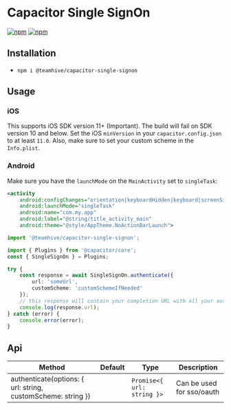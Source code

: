 # Capacitor Single SignOn

[![npm](https://img.shields.io/npm/v/@teamhive/capacitor-single-signon.svg)](https://www.npmjs.com/package/teamhive/capacitor-single-signon)
[![npm](https://img.shields.io/npm/dt/@teamhive/capacitor-single-signon.svg?label=npm%20downloads)](https://www.npmjs.com/package/teamhive/capacitor-single-signon)

## Installation

- `npm i @teamhive/capacitor-single-signon`

## Usage

### iOS
This supports iOS SDK version 11+ (Important). The build will fail on SDK version 10 and below. Set the iOS `minVersion` in your `capacitor.config.json` to at least `11.0`. Also, make sure to set your custom scheme in the `Info.plist`.

### Android

Make sure you have the `launchMode` on the `MainActivity` set to `singleTask`:

```xml
<activity
    android:configChanges="orientation|keyboardHidden|keyboard|screenSize|locale"
    android:launchMode="singleTask"
    android:name="com.my.app"
    android:label="@string/title_activity_main"
    android:theme="@style/AppTheme.NoActionBarLaunch">
```

```ts
import '@teamhive/capacitor-single-signon';

import { Plugins } from '@capacitor/core';
const { SingleSignOn } = Plugins;

try {
    const response = await SingleSignOn.authenticate({
        url: 'someUrl',
        customScheme: 'customSchemeIfNeeded'
    });
    // this response will contain your completion URL with all your authorization keys used from the oauth callback
    console.log(response.url);
} catch (error) {
    console.error(error);
}
```

## Api

| Method                                               | Default | Type                      | Description                 |
| ---------------------------------------------------- | ------- | ------------------------- | --------------------------- |
| authenticate(options: { url: string, customScheme: string }) |         | `Promise<{ url: string }>` | Can be used for sso/oauth |

